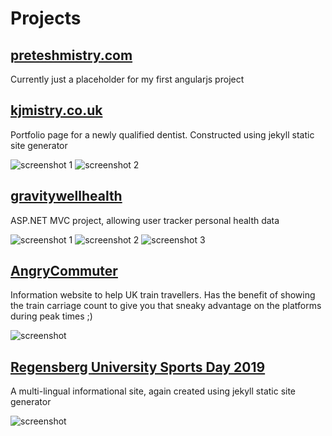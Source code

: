 
# Projects

## [preteshmistry.com](http://www.preteshmistry.com)
Currently just a placeholder for my first angularjs project

## [kjmistry.co.uk](https://kjmistry.co.uk/)
Portfolio page for a newly qualified dentist. Constructed using jekyll static site generator

![screenshot 1](/images/kjmistry-1.png)
![screenshot 2](/images/kjmistry-2.png)

## [gravitywellhealth](https://healthreading.azurewebsites.net)
ASP.NET MVC project, allowing user tracker personal health data

![screenshot 1](/images/health-1.png)
![screenshot 2](/images/health-2.png)
![screenshot 3](/images/health-3.png)

## [AngryCommuter](https://birchwoodcommuter.azurewebsites.net)
Information website to help UK train travellers. Has the benefit of showing the train carriage count to give you that sneaky advantage on the platforms during peak times ;)

![screenshot](/images/angrycommuter-1.png)

## [Regensberg University Sports Day 2019](https://teshio.github.io/regensburg-sport/de/)
A multi-lingual informational site, again created using jekyll static site generator

![screenshot](/images/sport-1.png)
